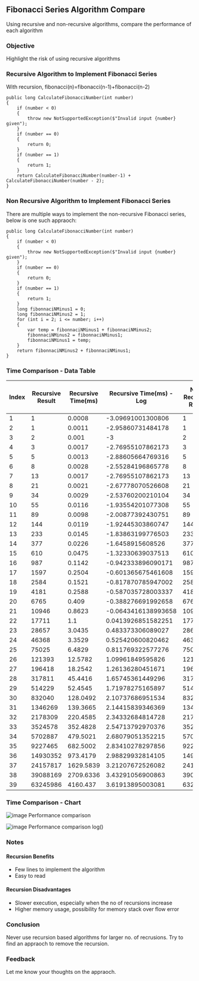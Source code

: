 ## Fibonacci Series Algorithm Compare
Using recursive and non-recursive algorithms, compare the performance of each algorithm
### Objective
Highlight the risk of using recursive algorithms

### Recursive Algorithm to Implement Fibonacci Series
With recursion, fibonacci(n)=fibonacci(n-1)+fibonacci(n-2)
```
public long CalculateFibonacciNumber(int number)
{
    if (number < 0)
    {
        throw new NotSupportedException($"Invalid input {number} given");
    }
    if (number == 0)
    {
        return 0;
    }
    if (number == 1)
    {
        return 1;
    }
    return CalculateFibonacciNumber(number-1) + CalculateFibonacciNumber(number - 2);
}
```
### Non Recursive Algorithm to Implement Fibonacci Series
There are multiple ways to implement the non-recursive Fibonacci series, below is one such appraoch:
```
public long CalculateFibonacciNumber(int number)
{
    if (number < 0)
    {
        throw new NotSupportedException($"Invalid input {number} given");
    }
    if (number == 0)
    {
        return 0;
    }
    if (number == 1)
    {
        return 1;
    }
    long fibonnaciNMinus1 = 0;
    long fibonnaciNMinus2 = 1;
    for (int i = 2; i <= number; i++)
    {
        var temp = fibonnaciNMinus1 + fibonnaciNMinus2;
        fibonnaciNMinus2 = fibonnaciNMinus1;
        fibonnaciNMinus1 = temp;
    }
    return fibonnaciNMinus2 + fibonnaciNMinus1;
}
```
### Time Comparison - Data Table

|Index|Recursive Result|Recursive Time(ms)|Recursive Time(ms) - Log|Non-Recursive Result|Non-Recursive Time (ms)|
|-----------|-----------|-----------|-----------|-----------|-----------|
|1|1|0.0008|-3.09691001300806|1|0.0001|
|2|1|0.0011|-2.95860731484178|1|0.0004|
|3|2|0.001|-3|2|0.0002|
|4|3|0.0017|-2.76955107862173|3|0.0002|
|5|5|0.0013|-2.88605664769316|5|0.0003|
|6|8|0.0028|-2.55284196865778|8|0.0006|
|7|13|0.0017|-2.76955107862173|13|0.0002|
|8|21|0.0021|-2.67778070526608|21|0.0002|
|9|34|0.0029|-2.53760200210104|34|0.0002|
|10|55|0.0116|-1.93554201077308|55|0.0003|
|11|89|0.0098|-2.00877392430751|89|0.0003|
|12|144|0.0119|-1.92445303860747|144|0.0003|
|13|233|0.0145|-1.83863199776503|233|0.0003|
|14|377|0.0226|-1.6458915608526|377|0.0002|
|15|610|0.0475|-1.32330639037513|610|0.0003|
|16|987|0.1142|-0.942333896090171|987|0.0004|
|17|1597|0.2504|-0.601365675461608|1597|0.0003|
|18|2584|0.1521|-0.817870785947002|2584|0.0002|
|19|4181|0.2588|-0.587035728003337|4181|0.0003|
|20|6765|0.409|-0.388276691992658|6765|0.0002|
|21|10946|0.8623|-0.0643416138993658|10946|0.0004|
|22|17711|1.1|0.0413926851582251|17711|0.0003|
|23|28657|3.0435|0.483373306089027|28657|0.0006|
|24|46368|3.3529|0.525420600820462|46368|0.0009|
|25|75025|6.4829|0.811769322577276|75025|0.0006|
|26|121393|12.5782|1.09961849595826|121393|0.0008|
|27|196418|18.2542|1.26136280451671|196418|0.0007|
|28|317811|45.4416|1.65745361449296|317811|0.0013|
|29|514229|52.4545|1.71978275165897|514229|0.0006|
|30|832040|128.0492|2.10737686951534|832040|0.001|
|31|1346269|139.3665|2.14415839346369|1346269|0.0009|
|32|2178309|220.4585|2.34332684814728|2178309|0.0009|
|33|3524578|352.4828|2.54713792970376|3524578|0.0007|
|34|5702887|479.5021|2.68079051352215|5702887|0.0008|
|35|9227465|682.5002|2.83410278297856|9227465|0.0006|
|36|14930352|973.4179|2.98829932814105|14930352|0.0009|
|37|24157817|1629.5839|3.21207672526082|24157817|0.0006|
|38|39088169|2709.6336|3.43291056900863|39088169|0.011|
|39|63245986|4160.437|3.61913895003081|63245986|0.0006|

### Time Comparison - Chart
![image Performance comparison](https://github.com/irambuk/fibonacci-series-algos/blob/master/Images/performance-compare.png)

![image Performance comparison log()](https://github.com/irambuk/fibonacci-series-algos/blob/master/Images/performance-compare-log.png)

### Notes
#### Recursion Benefits
- Few lines to implement the algorithm
- Easy to read
#### Recursion Disadvantages
- Slower execution, especially when the no of recursions increase
- Higher memory usage, possibility for memory stack over flow error

### Conclusion
Never use recursion based algorithms for larger no. of recrusions. Try to find an appraoch to remove the recursion.

### Feedback
Let me know your thoughts on the appraoch.